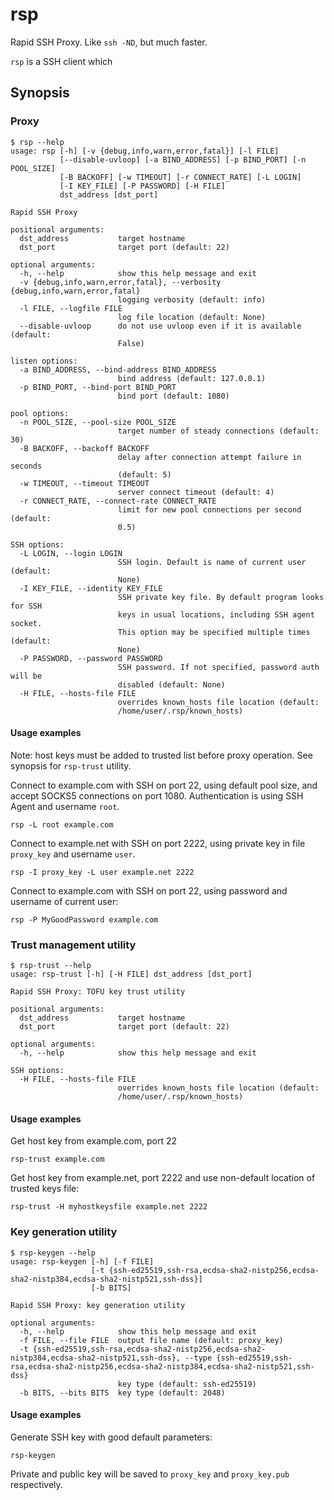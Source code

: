 rsp
===

Rapid SSH Proxy. Like `ssh -ND`, but much faster.

`rsp` is a SSH client which 

## Synopsis

### Proxy

```
$ rsp --help
usage: rsp [-h] [-v {debug,info,warn,error,fatal}] [-l FILE]
           [--disable-uvloop] [-a BIND_ADDRESS] [-p BIND_PORT] [-n POOL_SIZE]
           [-B BACKOFF] [-w TIMEOUT] [-r CONNECT_RATE] [-L LOGIN]
           [-I KEY_FILE] [-P PASSWORD] [-H FILE]
           dst_address [dst_port]

Rapid SSH Proxy

positional arguments:
  dst_address           target hostname
  dst_port              target port (default: 22)

optional arguments:
  -h, --help            show this help message and exit
  -v {debug,info,warn,error,fatal}, --verbosity {debug,info,warn,error,fatal}
                        logging verbosity (default: info)
  -l FILE, --logfile FILE
                        log file location (default: None)
  --disable-uvloop      do not use uvloop even if it is available (default:
                        False)

listen options:
  -a BIND_ADDRESS, --bind-address BIND_ADDRESS
                        bind address (default: 127.0.0.1)
  -p BIND_PORT, --bind-port BIND_PORT
                        bind port (default: 1080)

pool options:
  -n POOL_SIZE, --pool-size POOL_SIZE
                        target number of steady connections (default: 30)
  -B BACKOFF, --backoff BACKOFF
                        delay after connection attempt failure in seconds
                        (default: 5)
  -w TIMEOUT, --timeout TIMEOUT
                        server connect timeout (default: 4)
  -r CONNECT_RATE, --connect-rate CONNECT_RATE
                        limit for new pool connections per second (default:
                        0.5)

SSH options:
  -L LOGIN, --login LOGIN
                        SSH login. Default is name of current user (default:
                        None)
  -I KEY_FILE, --identity KEY_FILE
                        SSH private key file. By default program looks for SSH
                        keys in usual locations, including SSH agent socket.
                        This option may be specified multiple times (default:
                        None)
  -P PASSWORD, --password PASSWORD
                        SSH password. If not specified, password auth will be
                        disabled (default: None)
  -H FILE, --hosts-file FILE
                        overrides known_hosts file location (default:
                        /home/user/.rsp/known_hosts)
```

#### Usage examples

Note: host keys must be added to trusted list before proxy operation. See synopsis for `rsp-trust` utility.

Connect to example.com with SSH on port 22, using default pool size, and accept SOCKS5 connections on port 1080. Authentication is using SSH Agent and username `root`.

```
rsp -L root example.com
```

Connect to example.net with SSH on port 2222, using private key in file `proxy_key` and username `user`.

```
rsp -I proxy_key -L user example.net 2222
```

Connect to example.com with SSH on port 22, using password and username of current user:

```
rsp -P MyGoodPassword example.com
```

### Trust management utility

```
$ rsp-trust --help
usage: rsp-trust [-h] [-H FILE] dst_address [dst_port]

Rapid SSH Proxy: TOFU key trust utility

positional arguments:
  dst_address           target hostname
  dst_port              target port (default: 22)

optional arguments:
  -h, --help            show this help message and exit

SSH options:
  -H FILE, --hosts-file FILE
                        overrides known_hosts file location (default:
                        /home/user/.rsp/known_hosts)
```

#### Usage examples

Get host key from example.com, port 22

```
rsp-trust example.com
```

Get host key from example.net, port 2222 and use non-default location of trusted keys file:

```
rsp-trust -H myhostkeysfile example.net 2222
```

### Key generation utility

```
$ rsp-keygen --help
usage: rsp-keygen [-h] [-f FILE]
                  [-t {ssh-ed25519,ssh-rsa,ecdsa-sha2-nistp256,ecdsa-sha2-nistp384,ecdsa-sha2-nistp521,ssh-dss}]
                  [-b BITS]

Rapid SSH Proxy: key generation utility

optional arguments:
  -h, --help            show this help message and exit
  -f FILE, --file FILE  output file name (default: proxy_key)
  -t {ssh-ed25519,ssh-rsa,ecdsa-sha2-nistp256,ecdsa-sha2-nistp384,ecdsa-sha2-nistp521,ssh-dss}, --type {ssh-ed25519,ssh-rsa,ecdsa-sha2-nistp256,ecdsa-sha2-nistp384,ecdsa-sha2-nistp521,ssh-dss}
                        key type (default: ssh-ed25519)
  -b BITS, --bits BITS  key type (default: 2048)
```

#### Usage examples

Generate SSH key with good default parameters:

```
rsp-keygen
```

Private and public key will be saved to `proxy_key` and `proxy_key.pub` respectively.
